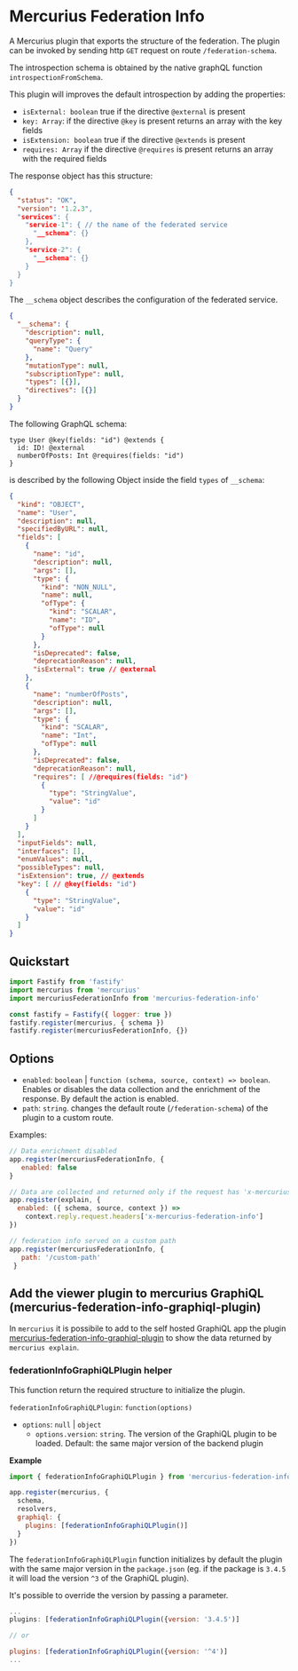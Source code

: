 # Mercurius Federation Info

A Mercurius plugin that exports the structure of the federation.
The plugin can be invoked by sending http `GET` request on route `/federation-schema`.

The introspection schema is obtained by the native graphQL function `introspectionFromSchema`.

This plugin will improves the default introspection by adding the properties:

- `isExternal: boolean` true if the directive `@external` is present
- `key: Array`: if the directive `@key` is present returns an array with the key fields
- `isExtension: boolean` true if the directive `@extends` is present
- `requires: Array` if the directive `@requires` is present returns an array with the required fields

  
The response object has this structure:

```json
{
  "status": "OK",
  "version": '1.2.3",
  "services": {
    "service-1": { // the name of the federated service
      "__schema": {}
    },
    "service-2": {
      "__schema": {}
    }
  }
}
```

The `__schema` object describes the configuration of the federated service.

```json
{
  "__schema": {
    "description": null,
    "queryType": {
      "name": "Query"
    },
    "mutationType": null,
    "subscriptionType": null,
    "types": [{}],
    "directives": [{}]
  }
}
```

The following GraphQL schema:

```
type User @key(fields: "id") @extends {
  id: ID! @external
  numberOfPosts: Int @requires(fields: "id")
}
```

is described by the following Object inside the field `types` of `__schema`:

```json
{
  "kind": "OBJECT",
  "name": "User",
  "description": null,
  "specifiedByURL": null,
  "fields": [
    {
      "name": "id",
      "description": null,
      "args": [],
      "type": {
        "kind": "NON_NULL",
        "name": null,
        "ofType": {
          "kind": "SCALAR",
          "name": "ID",
          "ofType": null
        }
      },
      "isDeprecated": false,
      "deprecationReason": null,
      "isExternal": true // @external
    },
    {
      "name": "numberOfPosts",
      "description": null,
      "args": [],
      "type": {
        "kind": "SCALAR",
        "name": "Int",
        "ofType": null
      },
      "isDeprecated": false,
      "deprecationReason": null,
      "requires": [ //@requires(fields: "id")
        {
          "type": "StringValue",
          "value": "id"
        }
      ]
    }
  ],
  "inputFields": null,
  "interfaces": [],
  "enumValues": null,
  "possibleTypes": null,
  "isExtension": true, // @extends
  "key": [ // @key(fields: "id")
    {
      "type": "StringValue",
      "value": "id"
    }
  ]
}
```

## Quickstart

```js
import Fastify from 'fastify'
import mercurius from 'mercurius'
import mercuriusFederationInfo from 'mercurius-federation-info'

const fastify = Fastify({ logger: true })
fastify.register(mercurius, { schema })
fastify.register(mercuriusFederationInfo, {})
```

## Options

- `enabled`: `boolean` | `function (schema, source, context) => boolean`.
  Enables or disables the data collection and the enrichment of the response. By default the action is enabled.
- `path`: `string`.
  changes the default route (`/federation-schema`) of the plugin to a custom route.

Examples:

```js
// Data enrichment disabled
app.register(mercuriusFederationInfo, {
   enabled: false
}
```

```js
// Data are collected and returned only if the request has 'x-mercurius-federation-info' header
app.register(explain, {
  enabled: ({ schema, source, context }) =>
    context.reply.request.headers['x-mercurius-federation-info']
})
```


```js
// federation info served on a custom path
app.register(mercuriusFederationInfo, {
   path: '/custom-path'
 }
```


## Add the viewer plugin to mercurius GraphiQL  (mercurius-federation-info-graphiql-plugin)

In `mercurius` it is possibile to add to the self hosted GraphiQL app
the plugin [mercurius-federation-info-graphiql-plugin](https://github.com/nearform/mercurius-federation-info-graphiql-plugin) to show the data returned by `mercurius explain`.

### federationInfoGraphiQLPlugin helper
This function return the required structure to initialize the plugin.

`federationInfoGraphiQLPlugin`: `function(options)`
- `options`: `null` | `object`
  - `options.version`: `string`. The version of the GraphiQL plugin to be loaded. Default: the same major version of the backend plugin

**Example**
```js
import { federationInfoGraphiQLPlugin } from 'mercurius-federation-info'

app.register(mercurius, {
  schema,
  resolvers,
  graphiql: {
    plugins: [federationInfoGraphiQLPlugin()]
  }
})
```

The `federationInfoGraphiQLPlugin` function initializes by default the plugin with the same major version in the `package.json` (eg. if the package is `3.4.5` it will load the version `^3` of the GraphiQL plugin).

It's possible to override the version by passing a parameter.

```javascript
...
plugins: [federationInfoGraphiQLPlugin({version: '3.4.5')]

// or 

plugins: [federationInfoGraphiQLPlugin({version: '^4')]
...
```

